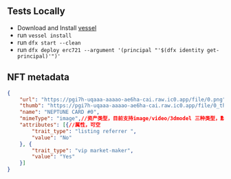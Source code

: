 ## Tests Locally

- Download and Install [vessel](https://github.com/dfinity/vessel)
- run `vessel install`
- run `dfx start --clean`
- run `dfx deploy erc721 --argument '(principal "'$(dfx identity get-principal)'")'`

## NFT metadata
```json
{
	"url": "https://pgi7h-uqaaa-aaaao-ae6ha-cai.raw.ic0.app/file/0.png",//NFT主资产地址，不可空
	"thumb": "https://pgi7h-uqaaa-aaaao-ae6ha-cai.raw.ic0.app/file/0_thumb.jpeg",//NFT资产缩略图，可空
	"name": "NEPTUNE CARD #0",
	"mimeType": "image",//资产类型，目前支持image/video/3dmodel 三种类型，默认image
	"attributes": [{//属性，可空
		"trait_type": "listing referrer ",
		"value": "No"
	}, {
		"trait_type": "vip market-maker",
		"value": "Yes"
	}]
}
```